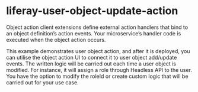 # liferay-user-object-update-action

Object action client extensions define external action handlers that bind to an object definition’s action events. Your microservice’s handler code is executed when the object action occurs.

This example demonstrates user object action, and after it is deployed, you can utilise the object action UI to connect it to user object add/update events. The written logic will be carried out each time a user object is modified. For instance, it will assign a role through Headless API to the user. You have the option to modify the roleId or create custom logic that will be carried out for your use case.

